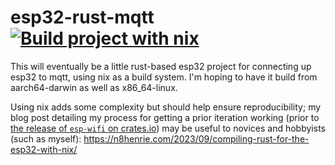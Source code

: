 # esp32-rust-mqtt [![Build project with nix](https://github.com/n8henrie/esp32-rust-mqtt/actions/workflows/build.yml/badge.svg)](https://github.com/n8henrie/esp32-rust-mqtt/actions/workflows/build.yml)

This will eventually be a little rust-based esp32 project for connecting up
esp32 to mqtt, using nix as a build system. I'm hoping to have it build from
aarch64-darwin as well as x86_64-linux.

Using nix adds some complexity but should help ensure reproducibility; my blog
post detailing my process for getting a prior iteration working (prior to [the
release of `esp-wifi` on crates.io](https://crates.io/crates/esp-wifi)) may be
useful to novices and hobbyists (such as myself):
https://n8henrie.com/2023/09/compiling-rust-for-the-esp32-with-nix/
